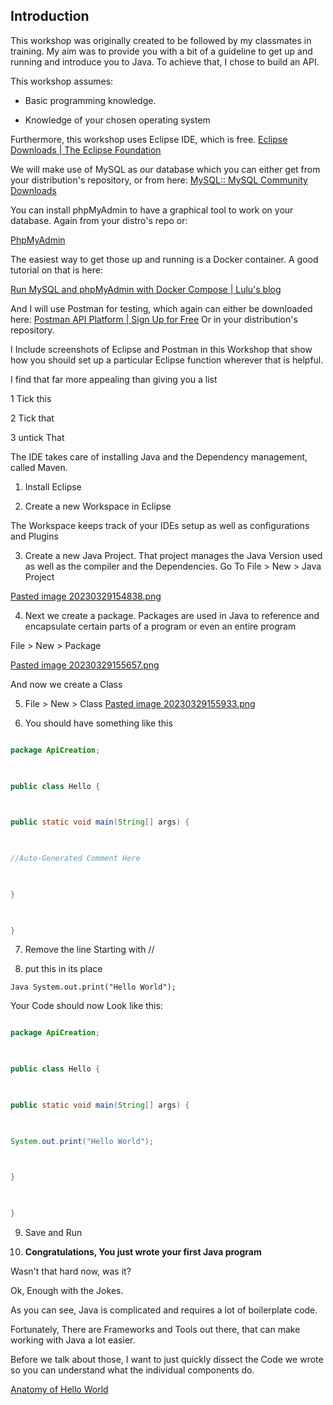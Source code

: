 ## Introduction

  

This workshop was originally created to be followed by my classmates in training. My aim was to provide you with a bit of a guideline to get up and running and introduce you to Java. To achieve that, I chose to build an API.

  

This workshop assumes:

- Basic programming knowledge.

- Knowledge of your chosen operating system

Furthermore, this workshop uses Eclipse IDE, which is free. 
[Eclipse Downloads \| The Eclipse Foundation](https://www.eclipse.org/downloads/)

  

We will make use of MySQL as our database which you can either get from your distribution's repository, or from here:
[MySQL:: MySQL Community Downloads](https://dev.mysql.com/downloads/)

  

You can install phpMyAdmin to have a graphical tool to work on your database. Again from your distro's repo or:

[PhpMyAdmin](https://www.phpmyadmin.net)

  

The easiest way to get those up and running is a Docker container. A good tutorial on that is here:

[Run MySQL and phpMyAdmin with Docker Compose | Lulu's blog](https://lucidar.me/en/docker/mysql-and-phpmyadmin-with-docker-compose/)

  

And I will use Postman for testing, which again can either be downloaded here: 
[Postman API Platform | Sign Up for Free](https://www.postman.com) Or in your distribution's repository.

  

I Include screenshots of Eclipse and Postman in this Workshop that show how you should set up a particular Eclipse function wherever that is helpful.

I find that far more appealing than giving you a list

1 Tick this

2 Tick that

3 untick That

  

The IDE takes care of installing Java and the Dependency management, called Maven.

  

1. Install Eclipse

  

2. Create a new Workspace in Eclipse

The Workspace keeps track of your IDEs setup as well as configurations and Plugins

  

3. Create a new Java Project. That project manages the Java Version used as well as the compiler and the Dependencies. Go To File \> New \> Java Project

[Pasted image 20230329154838.png](https://github.com/TripsJ/Spring-API-Workshop-1/blob/main/0_Resources/Images/Pasted%20image%2020230329154838.png)

  

4. Next we create a package. Packages are used in Java to reference and encapsulate certain parts of a program or even an entire program

File \> New \> Package

[Pasted image 20230329155657.png](https://github.com/TripsJ/Spring-API-Workshop-1/blob/main/0_Resources/Images/Pasted%20image%2020230329155657.png)

And now we create a Class

5. File \> New \> Class
  [Pasted image 20230329155933.png](https://github.com/TripsJ/Spring-API-Workshop-1/blob/main/0_Resources/Images/Pasted%20image%2020230329155933.png)

6. You should have something like this

  

  

  

``` java

package ApiCreation;

  

public class Hello {

  

public static void main(String[] args) {

  

//Auto-Generated Comment Here

  

}

  

}

```

  

7. Remove the line Starting with //

  

8. put this in its place

`Java System.out.print("Hello World");`

  

Your Code should now Look like this:

  

``` java

package ApiCreation;

  

public class Hello {

  

public static void main(String[] args) {

  

System.out.print("Hello World");

  

}

  

}

```

  

9. Save and Run

  

10. **Congratulations, You just wrote your first Java program**

Wasn't that hard now, was it?

  

Ok, Enough with the Jokes.

As you can see, Java is complicated and requires a lot of boilerplate code.

  

Fortunately, There are Frameworks and Tools out there, that can make working with Java a lot easier.

Before we talk about those, I want to just quickly dissect the Code we wrote so you can understand what the individual components do.

  

[Anatomy of Hello World](https://github.com/TripsJ/Spring-API-Workshop-1/blob/main/Anatomy%20of%20Hello%20World.md)
